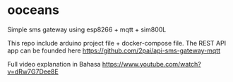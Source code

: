 # ooceans
Simple sms gateway using esp8266 + mqtt + sim800L

This repo include arduino project file + docker-compose file. 
The REST API app can be founded here https://github.com/2pai/api-sms-gateway-mqtt

Full video explanation in Bahasa
https://www.youtube.com/watch?v=dRw7G7Dee8E
